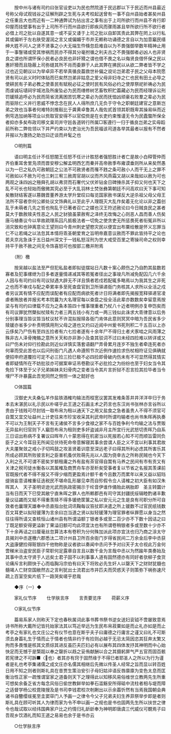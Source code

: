 <!-- { "loadSidebar": true } -->
　　按中州与诸有司约曰张官设吏以为民也然院道于民远郡以下于民近而州县最近号称父母试观钱谷之征解刑辟之生死与夫考校起送曾有一事不自州县始者甚矣州县之任重且大也而近有一二种通弊试为拈出言之事有出于上司所欲行而州县不肯行即仰屋而挂壁事有出于上司所不行而州县欲行即疾风而骤雨甚且举所欲行所不欲行者必借上司之批以自遂其意一或不妥又诿于上司之批以自卸其责此其弊在罔上以行私其或偏听于左右肤受渥润之言又或偏媚于市井无赖称功诵德之言自以为加意竆民缙绅大姓不问人之贤不贤事之小大无端生忤倏忽启难自以为不畏强御举数年精神止用于一事瞖锗或受其惨祸而民亦不得其分毫拊循之利夫古之不畏强御者必凶人也非贤良之谓也所谓怀保小民者必良民也非奸猾之谓也借不畏之名以侮贤良借怀保之民以惠奸猾而且隐蔽上司弥缝其所不肖而委罪于人此其弊在拂民以从欲二弊者皆不学之过也近见朝议以为举卓异不若举真循良葢救世补偏之谠论岂弟君子民之父母本院愿贤有司以此义时时体贴而巳矣然岂弟非姑息之爱父母非妇寺之仁也民有田土必导之使耕民有子弟必教之使善民有赋税必征之使时民有风俗必约之使厚祭祀祈祷必为民而虔诚坛壝祠宇城池及所废坠必为民而缮修树艺畜牧积贮葢藏必为民而经理诉讼刑罚锾赎追呼必为民而简省流离困苦饥寒之辈必为民而抚恤凶顽豪右败羣之辈必为民而驱除仁义并行恩威不悖念念在民人人得所庶几无负于守令之职朝廷建官之意斯岂弟之效也当事者何难特剡推毂比于龚黄卓鲁其人哉佐贰首领其职既卑其操易纵而近例穹选加纳等项业以赀取官安得不以官偿赀是在长吏约束惟谨无令为民蠹螫所保全者抑亦多矣布政司移文臬司并守廵各道转行所属□客遵行一归于循良岂弟之实毋蹈前所称二弊佐领以下并严约束以为吏治光为吾民福该司道各举其最者以报有不然者并报以为激扬之助岂曰迂谈而弁髦之也 

　　○明刑篇 

　　语曰明主任计不任怒闇王任怒不任计计胜怒者强怒胜计者亡是故小白释管仲而齐伯重耳舍里凫须而晋安穆公解孟明西乞而秦并高帝赦季布雍谟垂则所从来矣然愚以为一巳之私仇可赦朝廷之公法不可赦贤者而罹不韪之条可赦小人而干无上之罪不可赦如以不赦为可也三剌三宥三赦周官胡以议而齐风燕霜又胡以来哉如以赦为可也两观之诛四凶之殛舜孔胡以弗贷而石奢代父伏斧钻金日碑捶杀其子抑又何也天下之乱不可长也轻始而傲微其究必至于大乱羽林士焚张彝第朝廷不问高欢曰天下事可知矣散财结客遂以篡魏晋董养游太学升堂叹曰每览国家赦书谋反大逆杀祖父母父母王法所不容者奈何公卿处议文饰典礼以至此乎人理既灭大乱作矣着无化论以非之葢创乱于未萌者几先之哲也徇乱于巳著者召亡之媒也汉王符述赦论曰今日贼良民之甚者莫大于数赦赎夫性恶之人民之豺狼虽蒙赦宥之泽终无改悔之心则恶人昌而善人伤矣唐马植奏议今以旱故疏理系囚凡抵极法者一切免之使贪吏无所惩畏死者衔冤非所以消灾致和也钟离意论王望则曰今青州刺史望愍灾民以便宜出布粟给散是怀义忘罪当仁不让若绳之以法忽其本情将乖圣朝爱育之旨明帝嘉意议赦而不罪此皆持平之论也若夫京兆急诛于五日益州深文于一钱私怒淫刑为世大戒受百里之寄操司命之权则幸持平于赦不赦之间无令饰喜怒可也按部三檄并附焉 

　　（附）檄 

　　按吴越以盐法至严但犯私盐者即拟徒摆站日凡数十案心颇伤之乃自酌其盐数若寡者及犯事缧绁为日多者遂量情递减其等若冤者径出之事竣凡所减免配囚几六千余人因与有司约曰有司议狱遇大辟无不详且慎者若戍若配辄多略焉以为我其生之非死之也而不审戍与配之牵累率多至死查盘官到卫所驿递衙门务核其人求所以全活之戍者另议其有情不应配而误配者有应配而病欲死者计日将满者即先揭报宽释驿递官凌虐者贿放者并报劣考本院曩为大名理官每以查盘之役全活此辈亦数数矣幸留意焉按梁与有司约曰律载不应为之条本笞四十惟事理重者乃杖八十近者明例亦复申饬矣而有司议罪犹然槩拟杖赎有力者三两五钱小有力或一两三钱似此诛求大乖律意以后务分别事理当笞议笞当杖议杖不许混拟报赎各衙门肯体此意则冥冥中暗为吾民省多少赎锾亦省多少朴责明慎用刑父母之道也又约曰近阅中州爰书死刑积二千五百以上亦云侈矣乃尸伤有至四五捡者有六七捡者遂有十余年尸不得归土者犬豕啮之风雨薄之殊非古人泽骨掩骼之意所关天和亦非渺小及查其驳词不过曰未经四捡难以转详或又曰尸伤未对仰行捡勘此则近似详慎实落套语翻尸弄骨累月连岁不独生者牵连死者亦何辜而受此苦也以后问刑衙门凡遇人命遵照节次近例作速捡求伤杖相符证见俱确就便招申府道覆捡可定不必三捡三捡巳极不必四捡即骨破内伤未有不可显然得其情实者即疑情所在不妨批驳亦可据案审证吊卷勘议不必批捡之为纷纷也至于妇女当令其免捡下体至于父子兄弟姊妹夫妇骨肉之变者当令其片言折狱不忍言捡其捡毕者当令埋尸不许暴露此吾党同然之恻怛一体之懿好也 

　　○体国篇 

　　汉御史大夫桑弘羊作盐铁酒榷均输法而桓宽议罢其发难条答井井洋洋卒归于务本去末湛民以礼示民以朴嗟乎此王道之石画主术之药言也东汉尚书张林亦言谷所以贵由于钱贱可尽封钱一取布帛为租以通天下之用又盐食之急者虽贵人不得不须官可自鬻又宜交址益州上计吏往来市珍宝收采其利武帝时所谓均输者也尚书朱晖再执奏不可以为王制天子不言有无诸侯不言多少食禄之家不与百姓争利今均输之法与贾贩无异盐利归官则下人竆怨布帛为租则吏多奸盗诚非月主所宜行光武怒切责晖乃自系三日诏出称病不复署议曰晖年八十蒙恩得在机密当以死报若心知不可而顺旨雷同负臣子之义今耳目无所闻见伏待死命帝意解寝其事余尝谓人臣之义不宜以利事其君故大夫厪聚敛之戒小子切鸣鼓之攻圣贤着训意至深远老子曰得其所利必虑其所害乐其所成必顾其所败彼言利之臣害机蚤伏败萌先兆以人国为侥幸古之所称民贼也今天下入利之孔不可谓不密矣岁额租庸之外有盐有茶官得自鬻有马养之民间有市有贡又有关津之税司徒水衡各以其属榷及商贾舟车亦至析矣受事者复以节省之名报其羡课前官既报代者不得不报又不得少缩而更盈焉计额千者今且数万而累年以来又益以貂珰缇骑妄意请榷重征迭税民不堪命乱形屡见幸而自殄假令佥人请榷之初大臣有如汉朱晖其人　天子圣明讵逊光武而执政密揭示于纶音伊谁作俑贻此祸胎即　圣主转圜计当有日而天下巳受其敝宁直朱晖之罪人也所赖郡邑有司守其封疆抚绥辑睦酌诸丰歉量议征蠲而又赋不得重羡赎不得多锾绝筐箧之私以安元元之生是良有司职分所可自效者也曩理天雄奉中丞直指台批词讯鞠每议笞扙即决遣之所上锾数不过官民纸钱数百文耳吏以拟轻锾薄为言余曰岂当道之贤以拟轻锾薄为理官罪者纵罪愿以身当之然往往得所请又查核恒山诸州县有所谓溢额丁银者多或至二百少亦不下数十因诘之曰丁既足额安得更溢新丁果溢旧额可均此项宜汰也有所谓卷稍银者多或至数十少亦不下十余再诘之曰厘毫丝忽算法本有卷积为分何殊加派此项亦宜汰也归乃商之涂太守具揭刘中丞遂檄六郡悉汰二项计州县卫所百余衙门岁得省民间二万余金后李中丞获大盗康健捡得赃银四千他物称是议者欲以奏闻中丞问予予对曰天子太仓视此万金何啻稊米治盗安民臣子常职何足露章自言且以数千金为言哉中丞以为然踰年类奏始及其事中丞太守贤于人远矣士君子固不以利事事人道有固然德亦有同好者欤柳子食货论痛斥言利颇快于心而临胸冯宗伯有曰天下将败必先生奸人以罄天下之财财犹髓也髓竭人亡财空国敝然古之言利犹出士流君出市井匹夫而荧惑天子则策弥下祸弥速尺疏上百室空矣片纸下一路哭矣嗟乎悲哉 

　　◆序（一）◆ 

　　家礼仪节序 
　　仕学肤言序 
　　言责要览序 
　　荷薪义序 

　　○家礼仪节序 

　　葢易系家人则称天下定也春秋属词此事书葬书祭书逆女送妇衮钺不啻屡致意焉诗书所称大戴所记皆托始家法其以笃近举远为生民布帛菽粟如是而止礼亦如是而止考亭之有家礼也文庄公之有仪节也意在斯乎夫子曰庸德之行庸言之谨又曰礼不可斯须去身葢礼生于情而止于情者也情非约于有捡则必越于无忌太简因恣其狂奔太繁又拘而多畏惟是核其文质综其进反虽匹夫匹妇必有以展布其四体发抒其神明而中心始快足而无憾于是檠跽以奉之罄折以趋之妥侑献酬以合之其摄躬屏气严五官而固百骸若宪律之不可跅■〈也〉者其亦有窍于固然缘于不得巳者耶圣人之所以为行为谨者是礼也考亭集诸儒之成文庄亦名儒其相继后先微以传圣人经常之旨而显以转百姓日用不知之则者则斯礼具在昔贾生策治安引子母妇姑谇语反唇廪廪为变色太息而匡衡治性正家一疏惟谓室家之道备则天下之理得此以知移风易俗维世立教两先生所重可想矣余备乏省方每念风俗日偷世教鲜举如拳石滥觞安所得砥中流柱者相与堤而障之适督学杨公校毘陵搜及是书司李钱君校次剞劂出以示余葢忻然有当焉我国朝会典诸书自簪缨绂冕至圭窦荜门人予画一之律令今父子兄弟夫妇生养菲祭举步即是者则斯礼具在顾可听其人为律而家为令不申以画一之规也是书也固两先生所以扶世之律令也哉试取以经纬国典家户比之约情归礼龂龂奉为神明即唐虞三代威仪可覩焉子曰吾观乡饮酒礼而知王道之易易也余于是书亦云 

　　○仕学肤言序 

